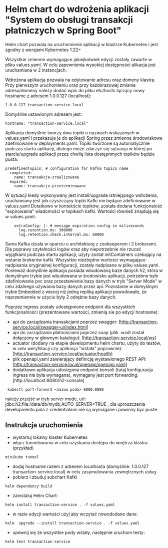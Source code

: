 # Helm chart do wdrożenia aplikacji "System do obsługi transakcji płatniczych w Spring Boot"

Helm chart pozwala na uruchomienie aplikacji w klastrze Kubernetes i jest zgodny z wersjami Kybernetes 1.22+

Wszystkie zmienne wymagające jakiejkolwiek edycji zostały zawarte w pliku values.yaml.
W celu zapewnienia wysokiej dostępności alikacja jest uruchamiana w 2 instancjach.

Wdrożona aplikacja pozwala na edytowanie adresu oraz domeny klastra. Przy pierwszym uruchomieniu oraz przy każdorazowej zmianie adresu/domeny należy dodać wpis do pliku etc/hosts lączący nowy hostname z adresem 1.0.0.127 (localhost):
```
1.0.0.127 transaction-service.local
```
Domyślnie ustawionym adresem jest:
```
hostname: "transaction-service.local"
```
Aplikacja domyślnie tworzy dwa topiki o nazwach wskazanych w values.yaml i przekazuje je do aplikacji Spring przez zmienne środowiskowe zdefiniowane w deployments.yaml. Topiki tworzone są automatycznie podczas startu aplikacji, dlatego może zdarzyć się sytuacja w której po starcie/upgrade aplikacji przez chwilę lista dostępnmych topików będzie pusta: 
```
predefinedTopics: # configuration for Kafka topics name
  completed:
    name: transakcje-zrealizowane
  expired:
    name: transakcje-przeterminowane
```
W sytuacji kiedy wykonywany jest install/upgrade istniejącego wdrożenia, uruchamiany jest job czyszczący topiki Kafki nie będące zdefiniowane w values.yaml
Dotatkowo w kontekście topików, została dodana funkcjonalość "expirowania" wiadomości w topikach kafki. Wartości również znajdują się w values.yaml:
```
    extraConfig: |- # message expiration config in miliseconds
      log.retention.ms: 300000
      log.retention.check.interval.ms: 60000
```
Sama Kafka działa w oparciu o architekturę z zookeeperem i 2 brokerami. Dla poprawy czytelności logów oraz aby niepotrzebnie nie rzucać wyjątkami podczas startu aplikacji, użyty został initContainers czekający na wstanie brokerów kafki. Wszystkie niezbędne wartości wymagające nadpisania oryginalnej konfiguracji, zostały nadpisane w pliku values.yaml. 
Ponieważ domyślnie aplikacja posiada wbudowaną baze danych h2, która w domyślnym trybie jest wbudowana w środowisko aplikacji, potrzebne było zdefiniowanie pvc oraz przestawienie bazy danych w tryb "Server Mode" w celu zdalnego używania bazy danych przez api.
Pozostanie w domyślnym trybie Embedded z wiecej niż jedną repliką aplikacji powodowało, że naprzemiennie w użyciu były 2 odrębne bazy danych.

Poprzez ingress zostały udostępnione endpoint dla wszystkich funkcjonalności (prezentowane wartości, zmienią sie po edycji hostname):
* api do zarządzania transakcjami poprzez swagger: [http://transaction-service.local/swagger-ui/index.html]
* api do zarządzania płatnościami poprzez soap (plik .wsdl został dołączony w głownym katalogu): [http://transaction-service.local/ws]
* actuator (dodany na etapie developmentu helm chartu, użyty do testów, w celu weryfikacji czy aplikacja "wstała" poprawnie): [http://transaction-service.local/actuator/health]
* plik openapi.yaml zawierający definicję wystawionego REST API: [http://transaction-service.local/openapi/openapi.yaml]
* dodatkowo aplikacja udostępnia endpoint konsoli (tutaj konfiguracja ingress nie była wymagana), wymagany jest port forwarding: [http://localhost:8080/h2-console]
```
 kubectl port-forward <nazwa poda> 8080:8080
```

należy przejść w tryb server mode, url: jdbc:h2:file:/data/db/mydb;AUTO_SERVER=TRUE , dla uproszczenia developmentu pola z credentialami nie są wymagane i powinny być puste

Instrukcja uruchomienia
-------------------------------
* wystartuj lokalny klaster Kubernetes
* włącz tunnelowania w celu uzyskania dostępu do wnętrza klastra (przykład)
```
minikube tunnel
```
* dodaj hostname razem z adresem localhosta (domyślnie: 1.0.0.127 transaction-service.local) w celu zasymulowania zewnętrznych usług
* pobierz i zbuduj subchart Kafki
```
helm dependency build
```
* zainstaluj Helm Chart:
```
helm install transaction-service . -f values.yaml
```
* w razie edycji wartości użyj aby wczytać nowododane dane:
```
helm  upgrade --install transaction-service . -f values.yaml
```
* upewnij się że wszystkie pody wstały, następnie uruchom testy:
```
helm test transaction-service
```
